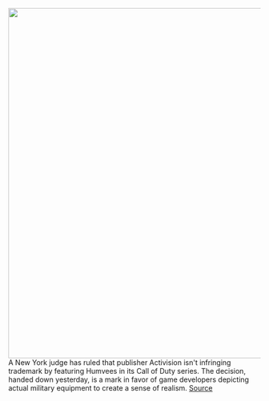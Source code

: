 <img src='https://cdn.vox-cdn.com/thumbor/l__ppQBxspG81kHVkzzRnvudCS8=/0x0:3840x2160/1200x800/filters:focal(1284x125:1898x739)/cdn.vox-cdn.com/uploads/chorus_image/image/66590416/MW_Reveal_05_wm.0.png' width='700px' /><br/>
A New York judge has ruled that publisher Activision isn't infringing trademark by featuring Humvees in its Call of Duty series. The decision, handed down yesterday, is a mark in favor of game developers depicting actual military equipment to create a sense of realism.
<a href='https://www.theverge.com/2020/4/1/21203414/activision-wins-humvee-call-of-duty-trademark-infringement-lawsuit'> Source <a/>